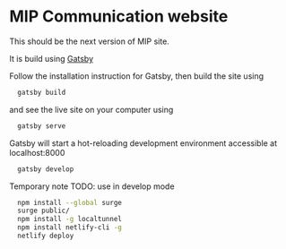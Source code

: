 
# MIP Communication website

This should be the next version of MIP site.

It is build using [Gatsby](https://www.gatsbyjs.org/)

Follow the installation instruction for Gatsby, then build the site using

```sh
  gatsby build
```

and see the live site on your computer using

```sh
  gatsby serve
```

Gatsby will start a hot-reloading development environment accessible at localhost:8000

```sh
  gatsby develop
```

Temporary note
TODO: use in develop mode
```sh
  npm install --global surge
  surge public/
  npm install -g localtunnel
  npm install netlify-cli -g
  netlify deploy
```
